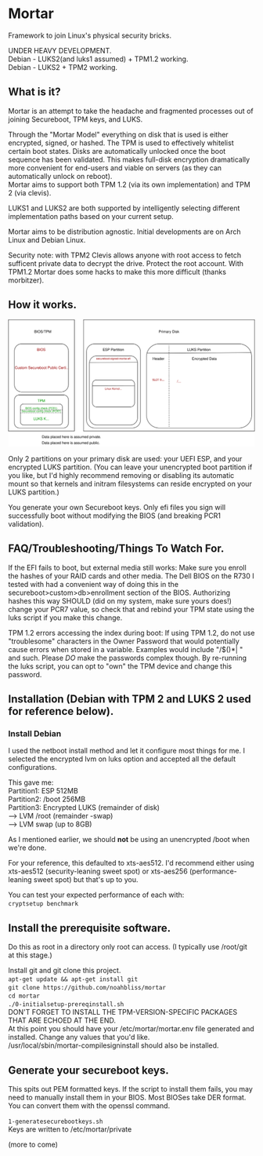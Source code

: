 # Mortar  
Framework to join Linux's physical security bricks. 

UNDER HEAVY DEVELOPMENT.  
Debian - LUKS2(and luks1 assumed) + TPM1.2 working.  
Debian - LUKS2 + TPM2 working.

## What is it?  
Mortar is an attempt to take the headache and fragmented processes out of joining Secureboot, TPM keys, and LUKS.  

Through the "Mortar Model" everything on disk that is used is either encrypted, signed, or hashed. The TPM is used to effectively whitelist certain boot states. Disks are automatically unlocked once the boot sequence has been validated. This makes full-disk encryption dramatically more convenient for end-users and viable on servers (as they can automatically unlock on reboot).  
Mortar aims to support both TPM 1.2 (via its own implementation) and TPM 2 (via clevis).

LUKS1 and LUKS2 are both supported by intelligently selecting different implementation paths based on your current setup.  

Mortar aims to be distribution agnostic. Initial developments are on Arch Linux and Debian Linux.  

Security note: with TPM2 Clevis allows anyone with root access to fetch sufficent private data to decrypt the drive. Protect the root account. With TPM1.2 Mortar does some hacks to make this more difficult (thanks morbitzer).

## How it works.  

![mortar overview](docs/mortar-overview.svg)  

Only 2 partitions on your primary disk are used: your UEFI ESP, and your encrypted LUKS partition. (You can leave your unencrypted boot partition if you like, but I'd highly recommend removing or disabling its automatic mount so that kernels and initram filesystems can reside encrypted on your LUKS partition.)  

You generate your own Secureboot keys. Only efi files you sign will successfully boot without modifying the BIOS (and breaking PCR1 validation). 

## FAQ/Troubleshooting/Things To Watch For.  
If the EFI fails to boot, but external media still works: Make sure you enroll the hashes of your RAID cards and other media. The Dell BIOS on the R730 I tested with had a convenient way of doing this in the secureboot>custom>db>enrollment section of the BIOS. Authorizing hashes this way SHOULD (did on my system, make sure yours does!) change your PCR7 value, so check that and rebind your TPM state using the luks script if you make this change.  

TPM 1.2 errors accessing the index during boot: If using TPM 1.2, do not use "troublesome" characters in the Owner Password that would potentially cause errors when stored in a variable. Examples would include "/\$()*| " and such. Please *DO* make the passwords complex though. By re-running the luks script, you can opt to "own" the TPM device and change this password.  

## Installation (Debian with TPM 2 and LUKS 2 used for reference below).  

### Install Debian  
I used the netboot install method and let it configure most things for me. I selected the encrypted lvm on luks option and accepted all the default configurations.  

This gave me:  
Partition1: ESP 512MB  
Partition2: /boot 256MB  
Partition3: Encrypted LUKS (remainder of disk)  
  --> LVM /root (remainder -swap)  
  --> LVM swap (up to 8GB)  

As I mentioned earlier, we should **not** be using an unencrypted /boot when we're done.  

For your reference, this defaulted to xts-aes512. I'd recommend either using xts-aes512 (security-leaning sweet spot) or xts-aes256 (performance-leaning sweet spot) but that's up to you.  

You can test your expected performance of each with:  
`cryptsetup benchmark`  

## Install the prerequisite software.
Do this as root in a directory only root can access. (I typically use /root/git at this stage.)  

Install git and git clone this project.  
`apt-get update && apt-get install git`  
`git clone https://github.com/noahbliss/mortar`  
`cd mortar`  
`./0-initialsetup-prereqinstall.sh`  
DON'T FORGET TO INSTALL THE TPM-VERSION-SPECIFIC PACKAGES THAT ARE ECHOED AT THE END.  
At this point you should have your /etc/mortar/mortar.env file generated and installed. Change any values that you'd like.  
/usr/local/sbin/mortar-compilesigninstall should also be installed.  

## Generate your secureboot keys.  
This spits out PEM formatted keys. If the script to install them fails, you may need to manually install them in your BIOS. Most BIOSes take DER format. You can convert them with the openssl command.  

`1-generatesecurebootkeys.sh`  
Keys are written to /etc/mortar/private  

(more to come)
